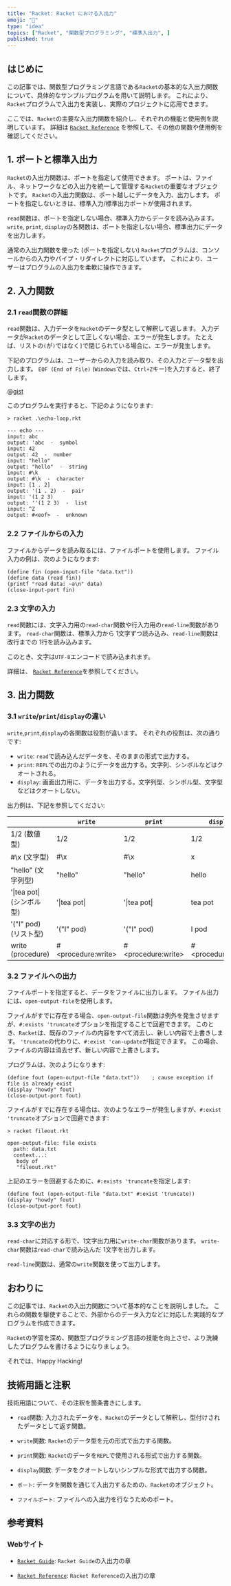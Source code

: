 ```yaml
---
title: "Racket: Racket における入出力"
emoji: "🎾"
type: "idea"
topics: ["Racket", "関数型プログラミング", "標準入出力", ]
published: true
---
```


## はじめに

この記事では、関数型プログラミング言語である`Racket`の基本的な入出力関数について、具体的なサンプルプログラムを用いて説明します。
これにより、`Racket`プログラムで入出力を実装し、実際のプロジェクトに応用できます。

ここでは、`Racket`の主要な入出力関数を紹介し、それぞれの機能と使用例を説明しています。
詳細は [`Racket Reference`](https://docs.racket-lang.org/reference/input-and-output.html) を参照して、その他の関数や使用例を確認してください。

## 1. ポートと標準入出力

`Racket`の入出力関数は、ポートを指定して使用できます。
ポートは、ファイル、ネットワークなどの入出力を統一して管理する`Racket`の重要なオブジェクトです。
`Racket`の入出力関数は、ポート越しにデータを入力、出力します。
ポートを指定しないときは、標準入力/標準出力ポートが使用されます。

`read`関数は、ポートを指定しない場合、標準入力からデータを読み込みます。
`write`, `print`, `display`の各関数は、ポートを指定しない場合、標準出力にデータを出力します。

通常の入出力関数を使った (ポートを指定しない) `Racket`プログラムは、コンソールからの入力やパイプ・リダイレクトに対応しています。
これにより、ユーザーはプログラムの入出力を柔軟に操作できます。

## 2. 入力関数

### 2.1 `read`関数の詳細

`read`関数は、入力データを`Racket`のデータ型として解釈して返します。
入力データが`Racket`のデータとして正しくない場合、エラーが発生します。
たとえば、リストの`(`が`)`ではなく`]`で閉じられている場合に、エラーが発生します。

下記のプログラムは、ユーザーからの入力を読み取り、その入力とデータ型を出力します。
`EOF (End of File)` (`Windows`では、`Ctrl+Z`キー)を入力すると、終了します。

@[gist](https://gist.github.com/atsushifx/c6c137b8cd8c59213ac31722ded5ee14?file=echo-loop.rkt)

このプログラムを実行すると、下記のようになります:

```racket
> racket .\echo-loop.rkt

--- echo ---
input: abc
output: 'abc  -  symbol
input: 42
output: 42  -  number
input: "hello"
output: "hello"  -  string
input: #\k
output: #\k  -  character
input: [1 . 2]
output: '(1 . 2)  -  pair
input: '(1 2 3)
output: ''(1 2 3)  -  list
input: ^Z
output: #<eof>  -  unknown

```

### 2.2 ファイルからの入力

ファイルからデータを読み取るには、ファイルポートを使用します。
ファイル入力の例は、次のようになります:

```racket: fileinput.rkt
(define fin (open-input-file "data.txt"))
(define data (read fin))
(printf "read data: ~a\n" data)
(close-input-port fin)

```

### 2.3 文字の入力

`read`関数には、文字入力用の`read-char`関数や行入力用の`read-line`関数があります。
`read-char`関数は、標準入力から 1文字ずつ読み込み、`read-line`関数は改行までの 1行を読み込みます。

このとき、文字は`UTF-8`エンコードで読み込まれます。

詳細は、 [`Racket Reference`](https://docs.racket-lang.org/reference/Byte_and_String_Input.html)を参照してください。

## 3. 出力関数

### 3.1 `write`/`print`/`display`の違い

`write`,`print`,`display`の各関数は役割が違います。
それぞれの役割は、次の通りです:

- `write`:
  `read`で読み込んだデータを、そのままの形式で出力する。
- `print`:
  `REPL`での出力のようにデータを出力する。文字列、シンボルなどはクオートされる。
- `display`:
  画面出力用に、データを出力する。文字列型、シンボル型、文字型などはクオートしない。

出力例は、下記を参照してください:

| | `write` | `print`| `display` |
| --- | --- | --- | --- |
| 1/2 (数値型) | 1/2 | 1/2 | 1/2 |
| #\x (文字型) | #\x | #\x | x |
| "hello" (文字列型) | "hello" | "hello" | hello |
| '\|tea pot\| (シンボル型) | '\|tea pot\| | '\|tea pot\| | tea pot |
| '("I" pod) (リスト型) | '("I" pod) | '("I" pod) | I pod |
| write (procedure) | #\<procedure:write> | #\<procedure:write> | #\<procedure:write> |

### 3.2 ファイルへの出力

ファイルポートを指定すると、データをファイルに出力します。
ファイル出力には、`open-output-file`を使用します。

ファイルがすでに存在する場合、`open-output-file`関数は例外を発生させますが、`#:exists 'truncate`オプションを指定することで回避できます。
このとき、`Racket`は、既存のファイルの内容をすべて消去し、新しい内容で上書きします。
`'truncate`の代わりに、`#:exist 'can-update`が指定できます。
この場合、ファイルの内容は消去せず、新しい内容で上書きします。

プログラムは、次のようになります:

```racket: fileout.rkt
(define fout (open-output-file "data.txt"))    ; cause exception if file is already exist
(display "howdy" fout)
(close-output-port fout)

```

ファイルがすでに存在する場合は、次のようなエラーが発生しますが、`#:exist 'truncate`オプションで回避できます:

```racket
> racket fileout.rkt

open-output-file: file exists
  path: data.txt
  context...:
   body of
   "fileout.rkt"

```

上記のエラーを回避するために、`#:exists 'truncate`を指定します:

```racket: fileout.rkt
(define fout (open-output-file "data.txt" #:exist 'truncate))
(display "howdy" fout)
(close-output-port fout)

```

### 3.3 文字の出力

`read-char`に対応する形で、1文字出力用に`write-char`関数があります。
`write-char`関数は`read-char`で読み込んだ 1文字を出力します。

`read-line`関数は、通常の`write`関数を使って出力します。

## おわりに

この記事では、`Racket`の入出力関数について基本的なことを説明しました。
これらの関数を駆使することで、外部からのデータ入力などに対応した実践的なプログラムを作成できます。

`Racket`の学習を深め、関数型プログラミング言語の技能を向上させ、より洗練したプログラムを書けるようになりましょう。

それでは、Happy Hacking!

## 技術用語と注釈

技術用語について、その注釈を箇条書きにします。

- `read`関数:
  入力されたデータを、`Racket`のデータとして解釈し、型付けされたデータとして返す関数。

- `write`関数:
  `Racket`のデータ型を元の形式で出力する関数。

- `print`関数:
  `Racket`のデータを`REPL`で使用される形式で出力する関数。

- `display`関数:
  データをクオートしないシンプルな形式で出力する関数。

- `ポート`:
  データを関数を通じて入出力するための、`Racket`のオブジェクト。

- `ファイルポート`:
  ファイルへの入出力を行なうためのポート。

## 参考資料

### Webサイト

- [`Racket Guide`](https://docs.racket-lang.org/guide/i_o.html):
  `Racket Guide`の入出力の章

- [`Racket Reference`](https://docs.racket-lang.org/reference/input-and-output.html):
  `Racket Reference`の入出力の章
